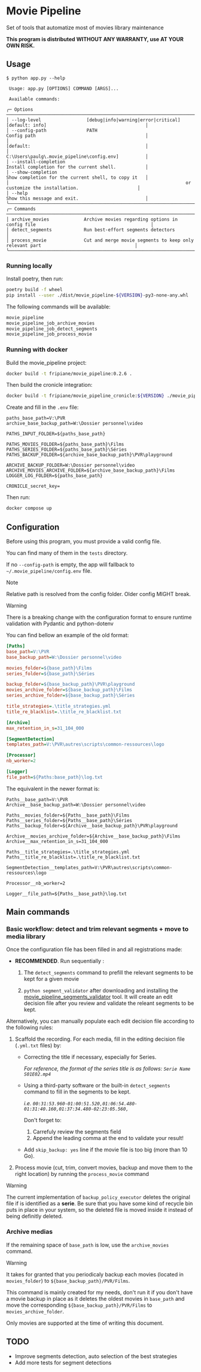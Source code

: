 # Movie Pipeline

Set of tools that automatize most of movies library maintenance

**This program is distributed WITHOUT ANY WARRANTY, use AT YOUR OWN RISK.**

## Usage

```
$ python app.py --help

 Usage: app.py [OPTIONS] COMMAND [ARGS]...

 Available commands:

╭─ Options ────────────────────────────────────────────────────────────────────────────────────────────────────────────╮
│ --log-level                 [debug|info|warning|error|critical]  [default: info]                                     │
│ --config-path               PATH                                 Config path                                         │
│                                                                  [default:                                           │
│                                                                  C:\Users\paulg\.movie_pipeline\config.env]          │
│ --install-completion                                             Install completion for the current shell.           │
│ --show-completion                                                Show completion for the current shell, to copy it   │
│                                                                  or customize the installation.                      │
│ --help                                                           Show this message and exit.                         │
╰──────────────────────────────────────────────────────────────────────────────────────────────────────────────────────╯
╭─ Commands ───────────────────────────────────────────────────────────────────────────────────────────────────────────╮
│ archive_movies             Archive movies regarding options in config file                                           │
│ detect_segments            Run best-effort segments detectors                                                        │
│ process_movie              Cut and merge movie segments to keep only relevant part                                   │
╰──────────────────────────────────────────────────────────────────────────────────────────────────────────────────────╯
```

### Running locally

Install poetry, then run:

```sh
poetry build -f wheel
pip install --user ./dist/movie_pipeline-${VERSION}-py3-none-any.whl
```

The following commands will be available:

```sh
movie_pipeline
movie_pipeline_job_archive_movies
movie_pipeline_job_detect_segments
movie_pipeline_job_process_movie
```

### Running with docker

Build the movie_pipeline project:

```sh
docker build -t fripiane/movie_pipeline:0.2.6 .
```

Then build the cronicle integration:

```sh
docker build -t fripiane/movie_pipeline_cronicle:${VERSION} ./movie_pipeline/jobs/
```

Create and fill in the `.env` file:

```env
paths_base_path=V:\PVR
archive_base_backup_path=W:\Dossier personnel\video

PATHS_INPUT_FOLDER=${paths_base_path}

PATHS_MOVIES_FOLDER=${paths_base_path}\Films
PATHS_SERIES_FOLDER=${paths_base_path}\Séries
PATHS_BACKUP_FOLDER=${archive_base_backup_path}\PVR\playground

ARCHIVE_BACKUP_FOLDER=W:\Dossier personnel\video
ARCHIVE_MOVIES_ARCHIVE_FOLDER=${archive_base_backup_path}\Films
LOGGER_LOG_FOLDER=${paths_base_path}

CRONICLE_secret_key=
```

Then run:

```sh
docker compose up
```

## Configuration

Before using this program, you must provide a valid config file.

You can find many of them in the `tests` directory.

If no `--config-path` is empty, the app will fallback to `~/.movie_pipeline/config.env` file.

> [!NOTE]
> Relative path is resolved from the config folder. Older config MIGHT break.

> [!WARNING]
> There is a breaking change with the configuration format to ensure runtime validation with Pydantic and python-dotenv

You can find bellow an example of the old format:

```ini
[Paths]
base_path=V:\PVR
base_backup_path=W:\Dossier personnel\video

movies_folder=${base_path}\Films
series_folder=${base_path}\Séries

backup_folder=${base_backup_path}\PVR\playground
movies_archive_folder=${base_backup_path}\Films
series_archive_folder=${base_backup_path}\Séries

title_strategies=.\title_strategies.yml
title_re_blacklist=.\title_re_blacklist.txt

[Archive]
max_retention_in_s=31_104_000

[SegmentDetection]
templates_path=V:\PVR\autres\scripts\common-ressources\logo

[Processor]
nb_worker=2

[Logger]
file_path=${Paths:base_path}\log.txt
```

The equivalent in the newer format is:

```env
Paths__base_path=V:\PVR
Archive__base_backup_path=W:\Dossier personnel\video

Paths__movies_folder=${Paths__base_path}\Films
Paths__series_folder=${Paths__base_path}\Séries
Paths__backup_folder=${Archive__base_backup_path}\PVR\playground

Archive__movies_archive_folder=${Archive__base_backup_path}\Films
Archive__max_retention_in_s=31_104_000

Paths__title_strategies=.\title_strategies.yml
Paths__title_re_blacklist=.\title_re_blacklist.txt

SegmentDetection__templates_path=V:\PVR\autres\scripts\common-ressources\logo

Processor__nb_worker=2

Logger__file_path=${Paths__base_path}\log.txt
```

## Main commands

### Basic workflow: detect and trim relevant segments + move to media library

Once the configuration file has been filled in and all registrations made:

- **RECOMMENDED**. Run sequentially :
  1. The `detect_segments` command to prefill the relevant segments to be kept for a given movie

  2. `python segment_validator` after downloading and installing the
     [movie_pipeline_segments_validator](https://github.com/GdPaul1234/movie-pipeline-segments-validator) tool.
     It will create an edit decision file after you review and validate the releant segments to be kept.

Alternatively, you can manually populate each edit decision file according to the following rules:

1. Scaffold the recording. For each media, fill in the editing decision file (`.yml.txt` files) by:
    - Correcting the title if necessary, especially for Series.

      _For reference, the format of the series title is as follows: `Serie Name S01E02.mp4`_

    - Using a third-party software or the built-in `detect_segments` command to fill in the segments to be kept.

      _i.e. `00:31:53.960-01:00:51.520,01:06:54.480-01:31:40.160,01:37:34.480-02:23:05.560,`_

      Don't forget to:
        1. Carrefuly review the segments field
        2. Append the leading comma at the end to validate your result!

    - Add `skip_backup: yes` line if the movie file is too big (more than 10 Go).

2. Process movie (cut, trim, convert movies, backup and move them to the right location) by running the `process_movie` command

> [!WARNING]
> The current implementation of `backup_policy_executor` deletes the original file if is identified as a **serie**.
> Be sure that you have some kind of recycle bin puts in place in your system, so the deleted file is moved inside it
> instead of being definitly deleted.

### Archive medias

If the remaining space of `base_path` is low, use the `archive_movies` command.

> [!WARNING]
> It takes for granted that you periodicaly backup each movies (located in `movies_folder`) to `${base_backup_path}/PVR/Films`.

This command is mainly created for my needs, don't run it if you don't have a movie backup in place as it deletes
the oldest movies in `base_path` and move the corresponding `${base_backup_path}/PVR/Films` to `movies_archive_folder`.

Only movies are supported at the time of writing this document.

## TODO

- Improve segments detection, auto selection of the best strategies
- Add more tests for segment detections
